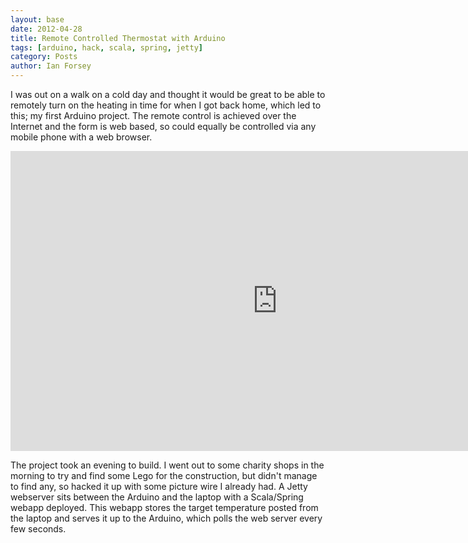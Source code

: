 ```yaml
---
layout: base
date: 2012-04-28
title: Remote Controlled Thermostat with Arduino
tags: [arduino, hack, scala, spring, jetty]
category: Posts
author: Ian Forsey
---
```


I was out on a walk on a cold day and thought it would be great to be able to remotely turn on the heating in time for when I got back home, which led to this; my first Arduino project. The remote control is achieved over the Internet and the form is web based, so could equally be controlled via any mobile phone with a web browser.

<div class="youtubevid">
    <iframe width="853" height="480" src="http://www.youtube.com/embed/Bxp3UJ3anjc" frameborder="0" allowfullscreen></iframe>
</div>

The project took an evening to build. I went out to some charity shops in the morning to try and find some Lego for the construction, but didn't manage to find any, so hacked it up with some picture wire I already had. A Jetty webserver sits between the Arduino and the laptop with a Scala/Spring webapp deployed. This webapp stores the target temperature posted from the laptop and serves it up to the Arduino, which polls the web server every few seconds.